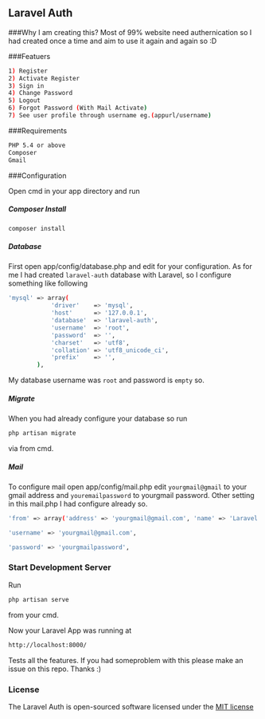 ## Laravel Auth

###Why I am creating this?
Most of 99% website need authernication so I had created once a time and aim to use it again and again so :D 

###Featuers
```sh
1) Register
2) Activate Register
3) Sign in
4) Change Password
5) Logout
6) Forgot Password (With Mail Activate)
7) See user profile through username eg.(appurl/username)
```

###Requirements
```sh
PHP 5.4 or above
Composer
Gmail
```

###Configuration

Open cmd in your app directory and run 

##### Composer Install
```sh 
composer install
```

##### Database
First open app/config/database.php and edit for your configuration. As for me I had created `laravel-auth` database with Laravel, so I configure something like following

```sh
'mysql' => array(
			'driver'    => 'mysql',
			'host'      => '127.0.0.1',
			'database'  => 'laravel-auth',
			'username'  => 'root',
			'password'  => '',
			'charset'   => 'utf8',
			'collation' => 'utf8_unicode_ci',
			'prefix'    => '',
		),
```
My database username was `root` and password is `empty` so.

##### Migrate
When you had already configure your database so run

```sh
php artisan migrate
```
via from cmd.

##### Mail
To configure mail open app/config/mail.php edit `yourgmail@gmail` to your gmail address and `youremailpassword` to yourgmail password. Other setting in this mail.php I had configure already so.
```sh
'from' => array('address' => 'yourgmail@gmail.com', 'name' => 'Laravel Auth'),

'username' => 'yourgmail@gmail.com',

'password' => 'yourgmailpassword',
```

### Start Development Server
Run 

```sh
php artisan serve
```
from your cmd.

Now your Laravel App was running at

```sh
http://localhost:8000/
```
Tests all the features. If you had someproblem with this please make an issue on this repo. Thanks :)
### License

The Laravel Auth is open-sourced software licensed under the [MIT license](http://opensource.org/licenses/MIT)
